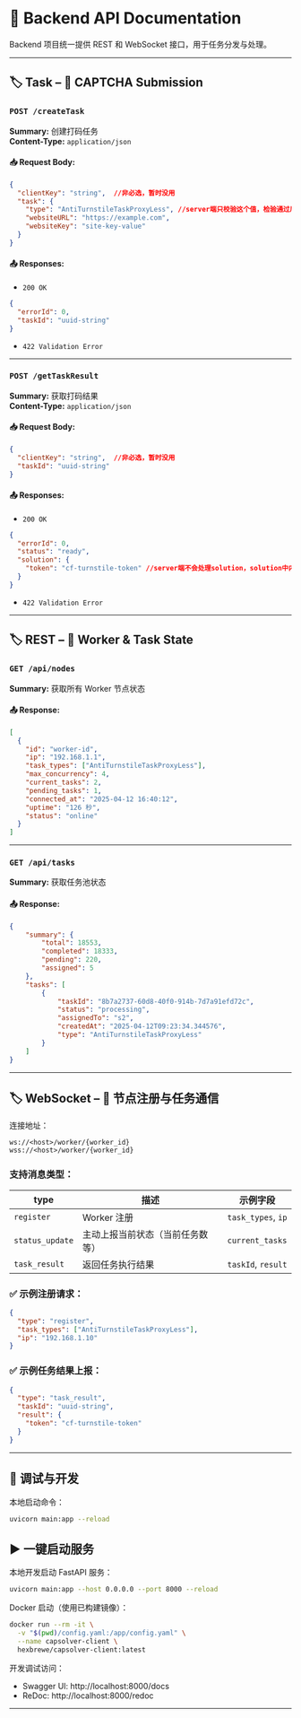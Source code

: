 # 📘 Backend API Documentation

Backend 项目统一提供 REST 和 WebSocket 接口，用于任务分发与处理。

---

## 🏷️ Task – 🎯 CAPTCHA Submission

### `POST /createTask`

**Summary:** 创建打码任务  
**Content-Type:** `application/json`  

#### 📥 Request Body:
```json
{
  "clientKey": "string",  //非必选，暂时没用
  "task": {
    "type": "AntiTurnstileTaskProxyLess", //server端只校验这个值，检验通过后task中值会原样发送给client
    "websiteURL": "https://example.com",
    "websiteKey": "site-key-value" 
  }
}
```

#### 📤 Responses:

- `200 OK`
```json
{
  "errorId": 0,
  "taskId": "uuid-string"
}
```

- `422 Validation Error`

---

### `POST /getTaskResult`

**Summary:** 获取打码结果  
**Content-Type:** `application/json`

#### 📥 Request Body:
```json
{
  "clientKey": "string",  //非必选，暂时没用
  "taskId": "uuid-string"
}
```

#### 📤 Responses:

- `200 OK`
```json
{
  "errorId": 0,
  "status": "ready",
  "solution": {
    "token": "cf-turnstile-token" //server端不会处理solution，solution中内容是client上传的
  }
}
```

- `422 Validation Error`

---

## 🏷️ REST – 📡 Worker & Task State

### `GET /api/nodes`

**Summary:** 获取所有 Worker 节点状态  

#### 📤 Response:
```json
[
  {
    "id": "worker-id",
    "ip": "192.168.1.1",
    "task_types": ["AntiTurnstileTaskProxyLess"],
    "max_concurrency": 4,
    "current_tasks": 2,
    "pending_tasks": 1,
    "connected_at": "2025-04-12 16:40:12",
    "uptime": "126 秒",
    "status": "online"
  }
]
```

---

### `GET /api/tasks`

**Summary:** 获取任务池状态  

#### 📤 Response:
```json
{
    "summary": {
        "total": 18553,
        "completed": 18333,
        "pending": 220,
        "assigned": 5
    },
    "tasks": [
        {
            "taskId": "8b7a2737-60d8-40f0-914b-7d7a91efd72c",
            "status": "processing",
            "assignedTo": "s2",
            "createdAt": "2025-04-12T09:23:34.344576",
            "type": "AntiTurnstileTaskProxyLess"
        }
    ]
}
```

---

## 🏷️ WebSocket – 🔌 节点注册与任务通信

连接地址：

```
ws://<host>/worker/{worker_id}
wss://<host>/worker/{worker_id}
```

### 支持消息类型：

| type             | 描述               | 示例字段              |
|------------------|------------------|------------------------|
| `register`       | Worker 注册        | `task_types`, `ip`    |
| `status_update`  | 主动上报当前状态（当前任务数等） | `current_tasks`       |
| `task_result`    | 返回任务执行结果         | `taskId`, `result`    |

### ✅ 示例注册请求：
```json
{
  "type": "register",
  "task_types": ["AntiTurnstileTaskProxyLess"],
  "ip": "192.168.1.10"
}
```

### ✅ 示例任务结果上报：
```json
{
  "type": "task_result",
  "taskId": "uuid-string",
  "result": {
    "token": "cf-turnstile-token"
  }
}
```

---

## 🧪 调试与开发

本地启动命令：

```bash
uvicorn main:app --reload
```
## ▶️ 一键启动服务

本地开发启动 FastAPI 服务：

```bash
uvicorn main:app --host 0.0.0.0 --port 8000 --reload
```

Docker 启动（使用已构建镜像）：

```bash
docker run --rm -it \
  -v "$(pwd)/config.yaml:/app/config.yaml" \
  --name capsolver-client \
  hexbrewe/capsolver-client:latest
```
开发调试访问：

- Swagger UI: http://localhost:8000/docs  
- ReDoc: http://localhost:8000/redoc

---
